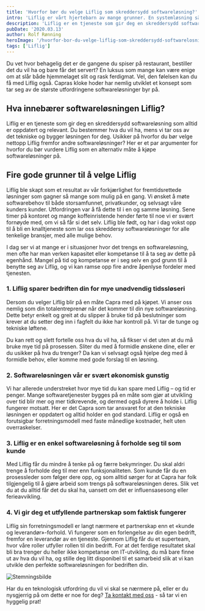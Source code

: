 ```yaml
---
title: 'Hvorfor bør du velge Liflig som skreddersydd softwareløsning?'
intro: 'Liflig er vårt hjertebarn av mange grunner. En systemløsning så genial at det ikke lenger er noe å lure på – selvfølgelig skal du bruke det!'
description: 'Liflig er en tjeneste som gir deg en skreddersydd softwareløsning som alltid er oppdatert og relevant. Les hvorfor du bør velge Liflig >>'
pubDate: '2020.03.13'
author: Rolf Rønning
heroImage: '/hvorfor-bor-du-velge-liflig-som-skreddersydd-softwarelosning/hero.webp'
tags: ['Liflig']
---
```


Du vet hvor behagelig det er de gangene du spiser på restaurant, bestiller det du vil ha og bare får det servert? En luksus som mange kan være enige om at slår både hjemmelaget slit og rask ferdigmat. Vel, den følelsen kan du få med Liflig også. Capras kloke hoder har nemlig utviklet et konsept som tar seg av de største utfordringene softwareløsninger byr på.

## Hva innebærer softwareløsningen Liflig?

Liflig er en tjeneste som gir deg en skreddersydd softwareløsning som alltid er oppdatert og relevant. Du bestemmer hva du vil ha, mens vi tar oss av det tekniske og bygger løsningen for deg. Usikker på hvorfor du bør velge nettopp Liflig fremfor andre softwareløsninger? Her er et par argumenter for hvorfor du bør vurdere Liflig som en alternativ måte å kjøpe softwareløsninger på.

## Fire gode grunner til å velge Liflig

Liflig ble skapt som et resultat av vår forkjærlighet for fremtidsrettede løsninger som gagner så mange som mulig på en gang. Vi ønsket å møte softwarebehov til både storsamfunnet, privatkunder, og selvsagt våre kunders kunder. Utfordringen var å få dette til i en og samme løsning. Sene timer på kontoret og mange koffeinristende hender førte til noe vi er svært fornøyde med, om vi så får si det selv. Liflig ble født, og har i dag vokst opp til å bli en knalltjeneste som lar oss skreddersy softwareløsninger for alle tenkelige bransjer, med alle mulige behov.

I dag ser vi at mange er i situasjoner hvor det trengs en softwareløsning, men ofte har man verken kapasitet eller kompetanse til å ta seg av dette på egenhånd. Mangel på tid og kompetanse er i seg selv en god grunn til å benytte seg av Liflig, og vi kan ramse opp fire andre åpenlyse fordeler med tjenesten.

### 1. Liflig sparer bedriften din for mye unødvendig tidssløseri

Dersom du velger Liflig blir på en måte Capra med på kjøpet. Vi anser oss nemlig som din totalentreprenør når det kommer til din nye softwareløsning. Dette betyr enkelt og greit at du slipper å bruke tid på beslutninger som krever at du setter deg inn i fagfelt du ikke har kontroll på. Vi tar de tunge og tekniske løftene.

Du kan rett og slett fortelle oss hva du vil ha, så fikser vi det uten at du må bruke mye tid på prosessen. Sliter du med å formidle ønskene dine, eller er du usikker på hva du trenger? Da kan vi selvsagt også hjelpe deg med å formidle behov, eller komme med gode forslag til en løsning.

### 2. Softwareløsningen vår er svært økonomisk gunstig

Vi har allerede understreket hvor mye tid du kan spare med Liflig – og tid er penger. Mange softwaretjenester bygges på en måte som gjør at utvikling over tid blir mer og mer tidkrevende, og dermed også dyrere å holde i. Liflig fungerer motsatt. Her er det Capra som tar ansvaret for at den tekniske løsningen er oppdatert og alltid holder en god standard. Liflig er også en forutsigbar forretningsmodell med faste månedlige kostnader, helt uten overraskelser.

### 3. Liflig er en enkel softwareløsning å forholde seg til som kunde

Med Liflig får du mindre å tenke på og færre bekymringer. Du skal aldri trenge å forholde deg til mer enn funksjonaliteten. Som kunde får du en prosessleder som følger dere opp, og som alltid sørger for at Capra har folk tilgjengelig til å gjøre arbeid som trengs på softwareløsningen deres. Slik vet du at du alltid får det du skal ha, uansett om det er influensasesong eller ferieavvikling.

### 4. Vi gir deg et utfyllende partnerskap som faktisk fungerer

Liflig sin forretningsmodell er langt nærmere et partnerskap enn et «kunde og leverandør»-forhold. Vi fungerer som en forlengelse av din egen bedrift, fremfor en leverandør av en tjeneste. Gjennom Liflig får du et superteam, hvor våre roller utfyller rollen til din bedrift. For at det ferdige resultatet skal bli bra trenger du heller ikke kompetanse om IT-utvikling, du må bare finne ut av hva du vil ha, og stille deg litt disponibel til et samarbeid slik at vi kan utvikle den perfekte softwareløsningen for bedriften din.

![Stemningsbilde](/hvorfor-bor-du-velge-liflig-som-skreddersydd-softwarelosning/stemning.webp)

Har du en teknologisk utfordring du vil vi skal se nærmere på, eller er du nysgjerrig på om dette er noe for deg? [Ta kontakt med oss](https://www.liflig.no/kontakt-oss) - så tar vi en hyggelig prat!